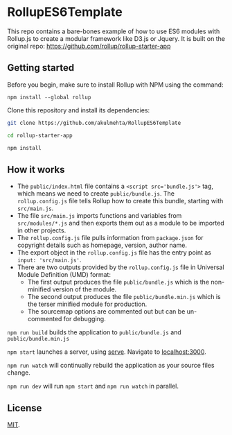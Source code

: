 # RollupES6Template

This repo contains a bare-bones example of how to use ES6 modules with Rollup.js to create a modular framework like D3.js or Jquery. It is built on the original repo: https://github.com/rollup/rollup-starter-app

  

## Getting started

Before you begin, make sure to install Rollup with NPM using the command: 
```
npm install --global rollup
```
Clone this repository and install its dependencies:

```bash
git clone https://github.com/akulmehta/RollupES6Template

cd rollup-starter-app

npm install
```
## How it works

 - The `public/index.html` file contains a `<script src='bundle.js'>` tag, which means we need to create `public/bundle.js`. The `rollup.config.js` file tells Rollup how to create this bundle, starting with `src/main.js`.
 - The file `src/main.js` imports functions and variables from `src/modules/*.js` and then exports them out as a module to be imported in other projects. 
 - The `rollup.config.js` file pulls information from `package.json` for copyright details  such as homepage, version, author name. 
 - The export object in the `rollup.config.js`  file has the entry point as `input: 'src/main.js'`. 
 - There are two outputs provided by the `rollup.config.js` file in Universal Module Definition (UMD) format:
    - The first output produces the file `public/bundle.js` which is the non-minified version of the module.
    - The second output produces the file `public/bundle.min.js` which is the terser minified module for production.
    - The sourcemap options are commented out but can be un-commented for debugging.

`npm run build` builds the application to `public/bundle.js` and `public/bundle.min.js`


`npm start` launches a server, using [serve](https://github.com/zeit/serve). Navigate to [localhost:3000](http://localhost:3000).

  

`npm run watch` will continually rebuild the application as your source files change.

  

`npm run dev` will run `npm start` and `npm run watch` in parallel.

  

## License

  

[MIT](LICENSE).
